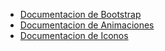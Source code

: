 <ul>
    <li><a href="https://v4-alpha.getbootstrap.com/"> Documentacion de Bootstrap</a></li>
    <li><a href="https://daneden.github.io/animate.css/"> Documentacion de Animaciones</a></li>
    <li><a href="http://fontawesome.io/icons/"> Documentacion de Iconos</a></li>
    
</ul>